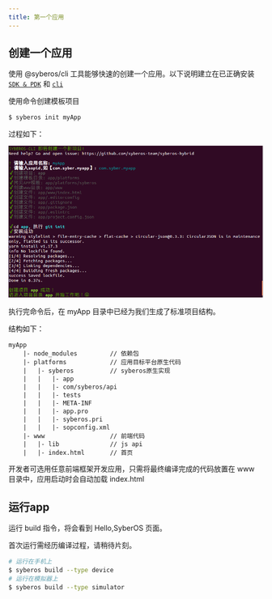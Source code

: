 ```yaml
---
title: 第一个应用
---
```


## 创建一个应用

使用 @syberos/cli 工具能够快速的创建一个应用。以下说明建立在已正确安装 [`SDK & PDK`](started-syberos.html) 和 [`cli`](started-cli.html)

使用命令创建模板项目

```bash
$ syberos init myApp
```

过程如下：

![syberos init myApp command screenshot](/img/init_myapp.png)

执行完命令后，在 myApp 目录中已经为我们生成了标准项目结构。

结构如下：

```
myApp
    |- node_modules         // 依赖包
    |- platforms            // 应用目标平台原生代码
    |   |- syberos          // syberos原生实现
    |   |   |- app
    |   |   |- com/syberos/api
    |   |   |- tests
    |   |   |- META-INF
    |   |   |- app.pro
    |   |   |- syberos.pri
    |   |   |- sopconfig.xml
    |- www                  // 前端代码
    |   |- lib              // js api
    |   |- index.html       // 首页
```

开发者可选用任意前端框架开发应用，只需将最终编译完成的代码放置在 www 目录中，应用启动时会自动加载 index.html

## 运行app

运行 build 指令，将会看到 Hello,SyberOS 页面。

首次运行需经历编译过程，请稍待片刻。

```bash
# 运行在手机上
$ syberos build --type device
# 运行在模拟器上
$ syberos build --type simulator
```


